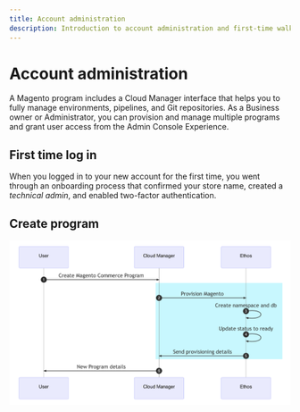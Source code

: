 ```yaml
---
title: Account administration
description: Introduction to account administration and first-time walk through.
---
```


# Account administration

A Magento program includes a Cloud Manager interface that helps you to fully manage environments, pipelines, and Git repositories. As a Business owner or Administrator, you can provision and manage multiple programs and grant user access from the Admin Console Experience.

## First time log in

When you logged in to your new account for the first time, you went through an onboarding process that confirmed your store name, created a _technical admin_, and enabled two-factor authentication.

## Create program

![Create Program](assets/sequence-create-program.png "Create program")
